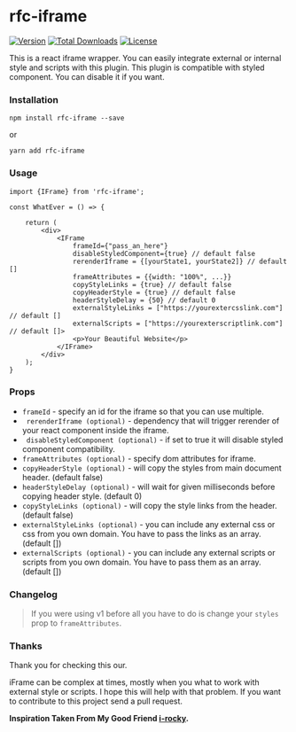 # rfc-iframe

[![Version](https://img.shields.io/npm/v/rfc-iframe.svg)](https://www.npmjs.com/package/rfc-iframe)
[![Total Downloads](https://img.shields.io/npm/dt/rfc-iframe.svg)](https://www.npmjs.com/package/rfc-iframe)
[![License](https://img.shields.io/github/license/rrakib/rfc-iframe.svg)](https://github.com/rrakib/rfc-iframe/blob/master/LICENSE)

This is a react iframe wrapper. You can easily integrate external or internal style and scripts with this plugin. This plugin is compatible with styled component. You can disable it if you want. 

### Installation

`npm install rfc-iframe --save`

or

`yarn add rfc-iframe`

### Usage

```JS
import {IFrame} from 'rfc-iframe';

const WhatEver = () => {
    
    return (
        <div>
            <IFrame 
                frameId={"pass_an_here"}
                disableStyledComponent={true} // default false
                rerenderIframe = {[yourState1, yourState2]} // default []
                frameAttributes = {{width: "100%", ...}}
                copyStyleLinks = {true} // default false
                copyHeaderStyle = {true} // default false
                headerStyleDelay = {50} // default 0
                externalStyleLinks = ["https://yourextercsslink.com"] // default []
                externalScripts = ["https://yourexterscriptlink.com"] // default []>
                <p>Your Beautiful Website</p>            
            </IFrame>        
        </div>
    );
}
```

### Props
* ``` frameId ``` - specify an id for the iframe so that you can use multiple.
* ``` rerenderIframe (optional)``` - dependency that will trigger rerender of your react component inside the iframe.
* ``` disableStyledComponent (optional)``` - if set to true it will disable styled component compatibility.
* ``` frameAttributes (optional) ``` - specify dom attributes for iframe.
* ``` copyHeaderStyle (optional) ``` - will copy the styles from main document header. (default false)
* ``` headerStyleDelay (optional) ``` - will wait for given milliseconds before copying header style. (default 0)
* ``` copyStyleLinks (optional) ``` - will copy the style links from the header. (default false)
* ``` externalStyleLinks (optional) ``` - you can include any external css or css from you own domain. You have to pass the links as an array. (default [])
* ``` externalScripts (optional) ``` - you can include any external scripts or scripts from you own domain. You have to pass them as an array. (default [])

### Changelog
> If you were using v1 before all you have to do is change your ```styles``` prop to ```frameAttributes```.

### Thanks
Thank you for checking this our.
 
 iFrame can be complex at times, mostly when you what to work with external style or scripts. I hope this will help with that problem. If you want to contribute to this project send a pull request.



**Inspiration Taken From My Good Friend [i-rocky](https://github.com/i-rocky).**
